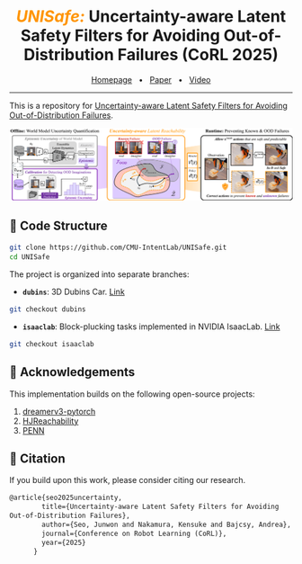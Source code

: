 <div align="center">
    <h1><span style="color: #ff9500; font-style: italic; font-weight: bold;">UNISafe:</span> Uncertainty-aware Latent Safety Filters for Avoiding Out-of-Distribution Failures (CoRL 2025)
</h1>
    <a href="https://cmu-intentlab.github.io/UNISafe/">Homepage</a>
    <span>&nbsp;&nbsp;•&nbsp;&nbsp;</span>
    <a href="https://www.arxiv.org/abs/2505.00779">Paper</a>
    <span>&nbsp;&nbsp;•&nbsp;&nbsp;</span>
    <a href="https://youtu.be/Li9jCixTPXw">Video</a>
    <br />
</div>

---

This is a repository for [Uncertainty-aware Latent Safety Filters for Avoiding Out-of-Distribution Failures](https://cmu-intentlab.github.io/UNISafe/).   

<p align="center">
 <img width="1200" src="imgs/main_compressed.png" style="background-color:white;" alt="framework">
 <br />
 <em></em>
</p>

## 📂 Code Structure

```bash
git clone https://github.com/CMU-IntentLab/UNISafe.git
cd UNISafe
```

The project is organized into separate branches:

* **`dubins`**: 3D Dubins Car. [Link](https://github.com/CMU-IntentLab/UNISafe/tree/dubins)

```bash
git checkout dubins
```

* **`isaaclab`**: Block-plucking tasks implemented in NVIDIA IsaacLab. [Link](https://github.com/CMU-IntentLab/UNISafe/tree/isaaclab)

```bash
git checkout isaaclab
```


## 🙏 Acknowledgements

This implementation builds on the following open-source projects:

1. [dreamerv3-pytorch](https://github.com/NM512/dreamerv3-torch)
2. [HJReachability](https://github.com/HJReachability/safety_rl/)
3. [PENN](https://github.com/tkkim-robot/online_adaptive_cbf/tree/main/nn_model/penn)




## 📄 Citation
If you build upon this work, please consider citing our research.
```
@article{seo2025uncertainty,
        title={Uncertainty-aware Latent Safety Filters for Avoiding Out-of-Distribution Failures},
        author={Seo, Junwon and Nakamura, Kensuke and Bajcsy, Andrea},
        journal={Conference on Robot Learning (CoRL)},
        year={2025}
      }
```
